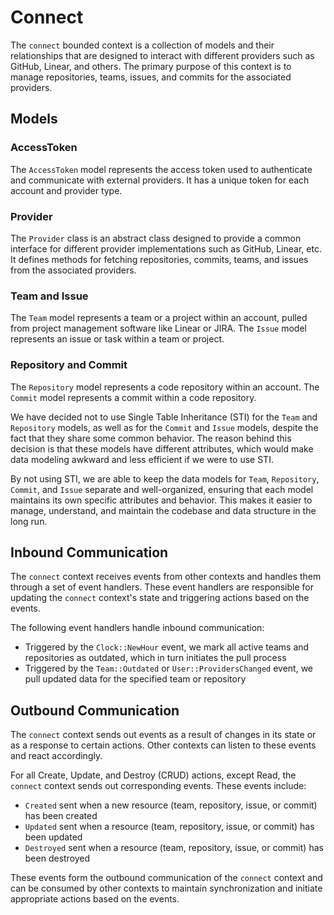 # Connect

The `connect` bounded context is a collection of models and their relationships that are designed to interact with different providers such as GitHub, Linear, and others. The primary purpose of this context is to manage repositories, teams, issues, and commits for the associated providers.

## Models

### AccessToken

The `AccessToken` model represents the access token used to authenticate and communicate with external providers. It has a unique token for each account and provider type.

### Provider

The `Provider` class is an abstract class designed to provide a common interface for different provider implementations such as GitHub, Linear, etc. It defines methods for fetching repositories, commits, teams, and issues from the associated providers.

### Team and Issue

The `Team` model represents a team or a project within an account, pulled from project management software like Linear or JIRA. The `Issue` model represents an issue or task within a team or project.

### Repository and Commit

The `Repository` model represents a code repository within an account. The `Commit` model represents a commit within a code repository.

We have decided not to use Single Table Inheritance (STI) for the `Team` and `Repository` models, as well as for the `Commit` and `Issue` models, despite the fact that they share some common behavior. The reason behind this decision is that these models have different attributes, which would make data modeling awkward and less efficient if we were to use STI.

By not using STI, we are able to keep the data models for `Team`, `Repository`, `Commit`, and `Issue` separate and well-organized, ensuring that each model maintains its own specific attributes and behavior. This makes it easier to manage, understand, and maintain the codebase and data structure in the long run.

## Inbound Communication

The `connect` context receives events from other contexts and handles them through a set of event handlers. These event handlers are responsible for updating the `connect` context's state and triggering actions based on the events.

The following event handlers handle inbound communication:

* Triggered by the `Clock::NewHour` event, we mark all active teams and repositories as outdated, which in turn initiates the pull process
* Triggered by the `Team::Outdated` or `User::ProvidersChanged` event, we pull updated data for the specified team or repository

## Outbound Communication

The `connect` context sends out events as a result of changes in its state or as a response to certain actions. Other contexts can listen to these events and react accordingly.

For all Create, Update, and Destroy (CRUD) actions, except Read, the `connect` context sends out corresponding events. These events include:

* `Created` sent when a new resource (team, repository, issue, or commit) has been created
* `Updated` sent when a resource (team, repository, issue, or commit) has been updated
* `Destroyed` sent when a resource (team, repository, issue, or commit) has been destroyed

These events form the outbound communication of the `connect` context and can be consumed by other contexts to maintain synchronization and initiate appropriate actions based on the events.
